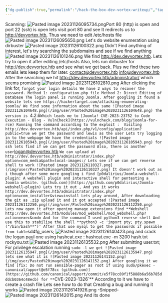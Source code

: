```yaml
---
{"dg-publish":true,"permalink":"/hack-the-box-dev-vortex-writeup/","tags":["gardenEntry"],"noteIcon":"","created":"2023-11-26T09:53:47.438+05:30"}
---
```


Scanning:
![Pasted image 20231126095734.png](/img/user/Pasted%20image%2020231126095734.png)Port 80 (http) is open and port 22 (ssh) is open lets visit port 80 and see
It redirects us to http://devvortex.htb, Thus we need to edit /etc/hosts file
![Pasted image 20231126095650.png](/img/user/Pasted%20image%2020231126095650.png)
Let's do website enumeration using dirbuster
![Pasted image 20231126100322.png](/img/user/Pasted%20image%2020231126100322.png)
Didn't Find anything of interest, let's try searching the subdomains and see if we find anything
![Pasted image 20231126101246.png](/img/user/Pasted%20image%2020231126101246.png)
We find http://dev.devvortex.htb. Lets try to open it after editing /etc/hosts
Also, lets run dirbuster for http://dev.devvortex.htb and see what we get back.
Plus we find these two emails lets keep them for later.
	contact@devvortex.htb
	info@devvortex.htb
After the searching we hit http://dev.devvortex.htb/administrator/ which seems promising
![Pasted image 20231126102810.png](/img/user/Pasted%20image%2020231126102810.png)
After clicking the link for, `forgot your login details
We have 2 ways to recover the password.
	Method 1: configuration.php file
	Method 2: Direct Editing of Database
The login panel is running Joomla. After googling it found a website lets see https://hackertarget.com/attacking-enumerating-joomla/
We find some information about the same ![Pasted image 20231126104648.png](/img/user/Pasted%20image%2020231126104648.png)
The version is `4.2.6`
Which leads me to [Joomla! CVE-2023-23752 to Code Execution - Blog - VulnCheck](https://vulncheck.com/blog/joomla-for-rce)
Running the command according to the exploit : 
Visiting  http://dev.devvortex.htb/api/index.php/v1/config/application?public=true
we get the password and lewis as the user
Lets try logging in to the webpage
We have the credentials ![Pasted image 20231126105943.png](/img/user/Pasted%20image%2020231126105943.png)
for ssh lets find if we can get the password
Also, there is another user `logan@devvortex.htb `
We can upload at http://dev.devvortex.htb/administrator/index.php?option=com_media&path=local-images:/
Lets see if we can get reverse shell to work
![Pasted image 20231126110327.png](/img/user/Pasted%20image%2020231126110327.png)
It doesn't work out as i though after some more googling i find [p0dalirius/Joomla-webshell-plugin: A webshell plugin and interactive shell for pentesting a Joomla website. (github.com)](https://github.com/p0dalirius/Joomla-webshell-plugin)
Lets try it out , And yes it works http://dev.devvortex.htb/administrator/index.php?option=com_installer&view=install
Lets play around,
After downloading the git as .zip upload it and it got accepted
![Pasted image 20231126112250.png](/img/user/Pasted%20image%2020231126112250.png)
Lets now open it after opening manage extensions find **Webshell 
http://dev.devvortex.htb/modules/mod_webshell/mod_webshell.php?action=exec&cmd=
And for the command I used python3 reverse shell
And use this to stabilise the shell **python3 -c 'import pty; pty.spawn ("/bin/bash**")'
After that use mysql to get the passwords if possible from table `sd4fg_users;
![Pasted image 20231126140423.png](/img/user/Pasted%20image%2020231126140423.png)
and crack the logan paul one using hashcat.exe : hashcat.exe -m 3200 hash.txt rockyou.txt
![Pasted image 20231126135532.png](/img/user/Pasted%20image%2020231126135532.png)
After submitting user.txt;
For privilege escalation running `sudo -l
we get ![Pasted image 20231126135947.png](/img/user/Pasted%20image%2020231126135947.png)
lets see what it is
![Pasted image 20231126141152.png](/img/user/Pasted%20image%2020231126141152.png)
After googling it we find [fix: Do not run sensible-pager as root if using sudo/pkexec · canonical/apport@e5f78cc (github.com)](https://github.com/canonical/apport/commit/e5f78cc89f1f5888b6a56b785dddcb0364c48ecb) for **`CVE-2023-1326`**
According to it we have to create a crash file 
Lets see how to do that
Creating a bug and running it works 
![Pasted image 20231126141926.png](/img/user/Pasted%20image%2020231126141926.png)
																-Snipped-
![Pasted image 20231126142015.png](/img/user/Pasted%20image%2020231126142015.png)
And its done
